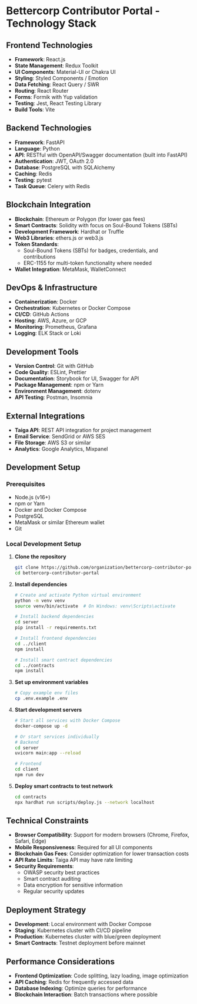 # Bettercorp Contributor Portal - Technology Stack

## Frontend Technologies

- **Framework**: React.js
- **State Management**: Redux Toolkit
- **UI Components**: Material-UI or Chakra UI
- **Styling**: Styled Components / Emotion
- **Data Fetching**: React Query / SWR
- **Routing**: React Router
- **Forms**: Formik with Yup validation
- **Testing**: Jest, React Testing Library
- **Build Tools**: Vite

## Backend Technologies

- **Framework**: FastAPI
- **Language**: Python
- **API**: RESTful with OpenAPI/Swagger documentation (built into FastAPI)
- **Authentication**: JWT, OAuth 2.0
- **Database**: PostgreSQL with SQLAlchemy
- **Caching**: Redis
- **Testing**: pytest
- **Task Queue**: Celery with Redis

## Blockchain Integration

- **Blockchain**: Ethereum or Polygon (for lower gas fees)
- **Smart Contracts**: Solidity with focus on Soul-Bound Tokens (SBTs)
- **Development Framework**: Hardhat or Truffle
- **Web3 Libraries**: ethers.js or web3.js
- **Token Standards**:
  - Soul-Bound Tokens (SBTs) for badges, credentials, and contributions
  - ERC-1155 for multi-token functionality where needed
- **Wallet Integration**: MetaMask, WalletConnect

## DevOps & Infrastructure

- **Containerization**: Docker
- **Orchestration**: Kubernetes or Docker Compose
- **CI/CD**: GitHub Actions
- **Hosting**: AWS, Azure, or GCP
- **Monitoring**: Prometheus, Grafana
- **Logging**: ELK Stack or Loki

## Development Tools

- **Version Control**: Git with GitHub
- **Code Quality**: ESLint, Prettier
- **Documentation**: Storybook for UI, Swagger for API
- **Package Management**: npm or Yarn
- **Environment Management**: dotenv
- **API Testing**: Postman, Insomnia

## External Integrations

- **Taiga API**: REST API integration for project management
- **Email Service**: SendGrid or AWS SES
- **File Storage**: AWS S3 or similar
- **Analytics**: Google Analytics, Mixpanel

## Development Setup

### Prerequisites
- Node.js (v16+)
- npm or Yarn
- Docker and Docker Compose
- PostgreSQL
- MetaMask or similar Ethereum wallet
- Git

### Local Development Setup

1. **Clone the repository**
   ```bash
   git clone https://github.com/organization/bettercorp-contributor-portal.git
   cd bettercorp-contributor-portal
   ```

2. **Install dependencies**
   ```bash
   # Create and activate Python virtual environment
   python -m venv venv
   source venv/bin/activate  # On Windows: venv\Scripts\activate
   
   # Install backend dependencies
   cd server
   pip install -r requirements.txt
   
   # Install frontend dependencies
   cd ../client
   npm install
   
   # Install smart contract dependencies
   cd ../contracts
   npm install
   ```

3. **Set up environment variables**
   ```bash
   # Copy example env files
   cp .env.example .env
   ```

4. **Start development servers**
   ```bash
   # Start all services with Docker Compose
   docker-compose up -d
   
   # Or start services individually
   # Backend
   cd server
   uvicorn main:app --reload
   
   # Frontend
   cd client
   npm run dev
   ```

5. **Deploy smart contracts to test network**
   ```bash
   cd contracts
   npx hardhat run scripts/deploy.js --network localhost
   ```

## Technical Constraints

- **Browser Compatibility**: Support for modern browsers (Chrome, Firefox, Safari, Edge)
- **Mobile Responsiveness**: Required for all UI components
- **Blockchain Gas Fees**: Consider optimization for lower transaction costs
- **API Rate Limits**: Taiga API may have rate limiting
- **Security Requirements**: 
  - OWASP security best practices
  - Smart contract auditing
  - Data encryption for sensitive information
  - Regular security updates

## Deployment Strategy

- **Development**: Local environment with Docker Compose
- **Staging**: Kubernetes cluster with CI/CD pipeline
- **Production**: Kubernetes cluster with blue/green deployment
- **Smart Contracts**: Testnet deployment before mainnet

## Performance Considerations

- **Frontend Optimization**: Code splitting, lazy loading, image optimization
- **API Caching**: Redis for frequently accessed data
- **Database Indexing**: Optimize queries for performance
- **Blockchain Interaction**: Batch transactions where possible